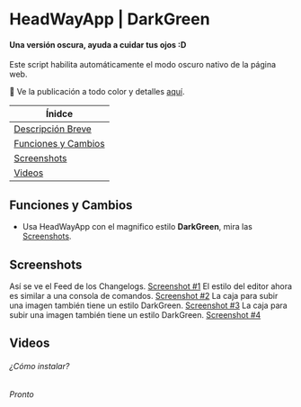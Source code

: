 # HeadWayApp | DarkGreen
#### Una versión oscura, ayuda a cuidar tus ojos :D

Este script habilita automáticamente el modo oscuro nativo de la página web.

 Ve la publicación a todo color y detalles [aquí](hhttps://javiertinc.cl/userscripts/script/headwayapp.darkgreen).

| Ínidce |
|---|
| [Descripción Breve](#headwayapp--darkgreen) |
| [Funciones y Cambios](#funciones-y-cambios) |
| [Screenshots](#screenshots) |
| [Videos](#videos) |

## Funciones y Cambios
- Usa HeadWayApp con el magnifico estilo **DarkGreen**, mira las [Screenshots](#screenshots).

## Screenshots
Así se ve el Feed de los Changelogs.
[Screenshot #1](https://javiertinc.cl/captys/c/hlJv4KT)
El estilo del editor ahora es similar a una consola de comandos.
[Screenshot #2](https://javiertinc.cl/captys/c/ckeDowS)
La caja para subir una imagen también tiene un estilo DarkGreen.
[Screenshot #3](https://javiertinc.cl/captys/c/22gIMfr)
La caja para subir una imagen también tiene un estilo DarkGreen.
[Screenshot #4](https://javiertinc.cl/captys/c/x08KMsk)

## Videos
###### ¿Cómo instalar?
_Pronto_